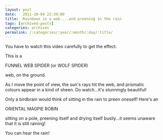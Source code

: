 ```yaml
---
layout: post
date:	2011-10-04 22:39:00
title:  Rainbows in a web....and preening in the rain
tags: [archived-posts]
categories: archives
permalink: /:categories/:year/:month/:day/:title/
---
```

You have to watch this video carefully to get the effect.

This is a

FUNNEL WEB SPIDER (or WOLF SPIDER)

web, on the ground.

As I move the point of view, the sun's rays hit the web, and prismatic colours appear in a kind of sheen. Do watch...it's stunningly beautiful!

<lj-embed id="809"/>


Only a birdbrain would think of sitting in the rain to preen oneself!  Here's an

ORIENTAL MAGPIE ROBIN

sitting on a pole, preening itself and drying itself busily...it seems unaware that it is still raining!

<lj-embed id="810"/>

You can hear the rain!
